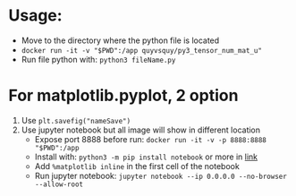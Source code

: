 # Usage:
- Move to the directory where the python file is located
- `docker run -it -v "$PWD":/app quyvsquy/py3_tensor_num_mat_u"`
- Run file python with: `python3 fileName.py`
# For matplotlib.pyplot, 2 option
1. Use `plt.savefig("nameSave")`
2. Use jupyter notebook but all image will show in different location
    + Expose port 8888 before run: `docker run -it -v -p 8888:8888 "$PWD":/app`
    + Install with: `python3 -m pip install notebook` or more in [link](https://jupyter.org/install)
    + Add `%matplotlib inline` in the first cell of the notebook
    + Run jupyter notebook: `jupyter notebook --ip 0.0.0.0 --no-browser --allow-root`
